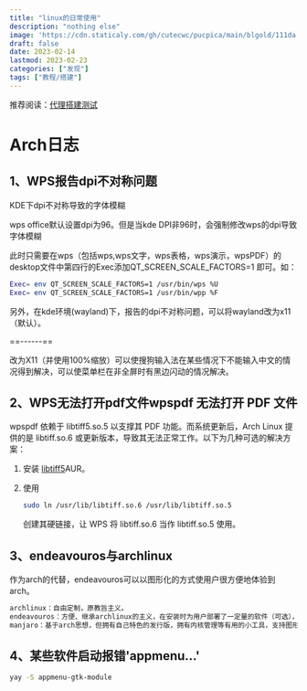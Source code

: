 ```yaml
---
title: "linux的日常使用"
description: "nothing else"
image: 'https://cdn.staticaly.com/gh/cutecwc/pucpica/main/blgold/111da.png'
draft: false
date: 2023-02-14
lastmod: 2023-02-23
categories: ["发现"]
tags: ["教程/搭建"]
---
```



推荐阅读：[代理搭建测试](https://github.com/cutecwc/Elaina/blob/main/content/posts/y23m2/V2Ray%3F.md)

# Arch日志

## 1、WPS报告dpi不对称问题

KDE下dpi不对称导致的字体模糊

wps office默认设置dpi为96。但是当kde DPI非96时，会强制修改wps的dpi导致字体模糊

此时只需要在wps（包括wps,wps文字，wps表格，wps演示，wpsPDF）的desktop文件中第四行的Exec添加QT_SCREEN_SCALE_FACTORS=1 即可。如：

```bash
Exec= env QT_SCREEN_SCALE_FACTORS=1 /usr/bin/wps %U
Exec= env QT_SCREEN_SCALE_FACTORS=1 /usr/bin/wpp %F
```

另外，在kde环境(wayland)下，报告的dpi不对称问题，可以将wayland改为x11（默认）。

==------==

改为X11（并使用100%缩放）可以使搜狗输入法在某些情况下不能输入中文的情况得到解决，可以使菜单栏在非全屏时有黑边闪动的情况解决。

## 2、WPS无法打开pdf文件wpspdf 无法打开 PDF 文件

wpspdf 依赖于 libtiff5.so.5 以支撑其 PDF 功能。而系统更新后，Arch Linux 提供的是 libtiff.so.6 或更新版本，导致其无法正常工作。以下为几种可选的解决方案：

1. 安装 [libtiff5](https://aur.archlinux.org/packages/libtiff5/)AUR。
2. 使用 

   ```bash
   sudo ln /usr/lib/libtiff.so.6 /usr/lib/libtiff.so.5
   ```

    创建其硬链接，让 WPS 将 libtiff.so.6 当作 libtiff.so.5 使用。

## 3、endeavouros与archlinux

作为arch的代替，endeavouros可以以图形化的方式使用户很方便地体验到arch。

```markdown
archlinux：自由定制，原教旨主义。
endeavouros：方便、继承archlinux的主义，在安装时为用户部署了一定量的软件（可选），支持图形化安装
manjaro：基于arch思想，但拥有自己特色的发行版，拥有内核管理等有用的小工具，支持图形化安装
```

## 4、某些软件启动报错'appmenu...'

```bash
yay -S appmenu-gtk-module
```

